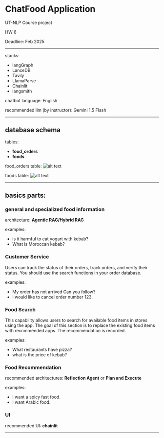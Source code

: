 # ChatFood Application

UT-NLP Course project

HW 6

Deadline: Feb 2025

---

stacks: 
- langGraph
- LanceDB
- Tavily
- LlamaParse
- Chainlit
- langsmith

chatbot language: English

recommended llm (by instructor): Gemini 1.5 Flash

---

## database schema

tables:
- **food_orders**
- **foods**

food_orders table:
![alt text](assets/p1.png)


foods table:
![alt text](assets/p2.png)

---

## basics parts:

### general and specialized food information

architecture: **Agentic RAG/Hybrid RAG**

examples: 

- is it harmful to eat yogart with kebab?
- What is Moroccan kebab?

### Customer Service
Users can track the status of their orders, track orders, and verify their status.
You should use the search functions in your order database.

examples:
- My order has not arrived Can you follow?
- I would like to cancel order number 123.

### Food Search
This capability allows users to search for available food items in stores using the app. The goal of this section is to replace the existing food items with recommended apps. The recommendation is recorded.

examples:
- What restaurants have pizza?
- what is the price of kebab?


### Food Recommendation

recommended architectures: **Reflection Agent** or **Plan and Execute**

examples:

- I want a spicy fast food.
- I want Arabic food.

### UI

recommended UI: **chainlit**

---